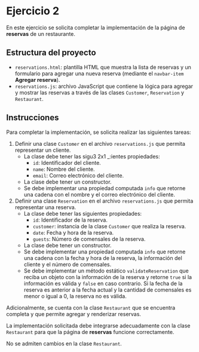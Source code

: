 # Ejercicio 2

En este ejercicio se solicita completar la implementación de la página de **reservas** de un restaurante.

## Estructura del proyecto

- `reservations.html`: plantilla HTML que muestra la lista de reservas y un formulario para agregar una nueva reserva (mediante el `navbar-item` **Agregar reserva**).
- `reservations.js`: archivo JavaScript que contiene la lógica para agregar y mostrar las reservas a través de las clases `Customer`, `Reservation` y `Restaurant`.

## Instrucciones

Para completar la implementación, se solicita realizar las siguientes tareas:

1. Definir una clase `Customer` en el archivo `reservations.js` que permita representar un cliente.
    - La clase debe tener las sigu3
    2x1 _:ientes propiedades:
        - `id`: Identificador del cliente.
        - `name`: Nombre del cliente.
        - `email`: Correo electrónico del cliente.
    - La clase debe tener un constructor.
    - Se debe implementar una propiedad computada `info` que retorne una cadena con el nombre y el correo electrónico del cliente.
2. Definir una clase `Reservation` en el archivo `reservations.js` que permita representar una reserva.
    - La clase debe tener las siguientes propiedades:
        - `id`: Identificador de la reserva.
        - `customer`: instancia de la clase `Customer` que realiza la reserva.
        - `date`: Fecha y hora de la reserva.
        - `guests`: Número de comensales de la reserva.
    - La clase debe tener un constructor.
    - Se debe implementar una propiedad computada `info` que retorne una cadena con la fecha y hora de la reserva, la información del cliente y el número de comensales.
    - Se debe implementar un método estático `validateReservation` que reciba un objeto con la información de la reserva y retorne `true` si la información es válida y `false` en caso contrario. Si la fecha de la reserva es anterior a la fecha actual y la cantidad de comensales es menor o igual a 0, la reserva no es válida.

Adicionalmente, se cuenta con la clase `Restaurant` que se encuentra completa y que permite agregar y renderizar reservas. 

La implementación solicitada debe integrarse adecuadamente con la clase `Restaurant` para que la página de **reservas** funcione correctamente.

No se admiten cambios en la clase `Restaurant`.
